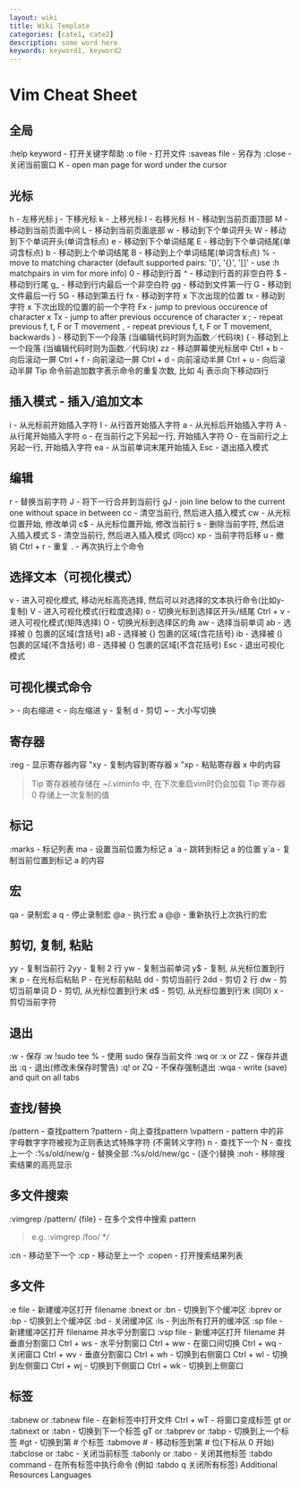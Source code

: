 ```yaml
---
layout: wiki
title: Wiki Template
categories: [cate1, cate2]
description: some word here
keywords: keyword1, keyword2
---
```


# Vim Cheat Sheet

## 全局
:help keyword - 打开关键字帮助
:o file - 打开文件
:saveas file - 另存为
:close - 关闭当前窗口
K - open man page for word under the cursor

## 光标
h - 左移光标
j - 下移光标
k - 上移光标
l - 右移光标
H - 移动到当前页面顶部
M - 移动到当前页面中间
L - 移动到当前页面底部
w - 移动到下个单词开头
W - 移动到下个单词开头(单词含标点)
e - 移动到下个单词结尾
E - 移动到下个单词结尾(单词含标点)
b - 移动到上个单词结尾
B - 移动到上个单词结尾(单词含标点)
% - move to matching character (default supported pairs: '()', '{}', '[]' - use :h matchpairs in vim for more info)
0 - 移动到行首
^ - 移动到行首的非空白符
$ - 移动到行尾
g_ - 移动到行内最后一个非空白符
gg - 移动到文件第一行
G - 移动到文件最后一行
5G - 移动到第五行
fx - 移动到字符 x 下次出现的位置
tx - 移动到字符 x 下次出现的位置的前一个字符
Fx - jump to previous occurence of character x
Tx - jump to after previous occurence of character x
; - repeat previous f, t, F or T movement
, - repeat previous f, t, F or T movement, backwards
} - 移动到下一个段落 (当编辑代码时则为函数／代码块)
{ - 移动到上一个段落 (当编辑代码时则为函数／代码块)
zz - 移动屏幕使光标居中
Ctrl + b - 向后滚动一屏
Ctrl + f - 向前滚动一屏
Ctrl + d - 向前滚动半屏
Ctrl + u - 向后滚动半屏
Tip 命令前追加数字表示命令的重复次数, 比如 4j 表示向下移动四行

## 插入模式 - 插入/追加文本
i - 从光标前开始插入字符
I - 从行首开始插入字符
a - 从光标后开始插入字符
A - 从行尾开始插入字符
o - 在当前行之下另起一行, 开始插入字符
O - 在当前行之上另起一行, 开始插入字符
ea - 从当前单词末尾开始插入
Esc - 退出插入模式

## 编辑
r - 替换当前字符
J - 将下一行合并到当前行
gJ - join line below to the current one without space in between
cc - 清空当前行, 然后进入插入模式
cw - 从光标位置开始, 修改单词
c$ - 从光标位置开始, 修改当前行
s - 删除当前字符, 然后进入插入模式
S - 清空当前行, 然后进入插入模式 (同cc)
xp - 当前字符后移
u - 撤销
Ctrl + r - 重复
. - 再次执行上个命令

## 选择文本（可视化模式）
v - 进入可视化模式, 移动光标高亮选择, 然后可以对选择的文本执行命令(比如y-复制)
V - 进入可视化模式(行粒度选择)
o - 切换光标到选择区开头/结尾
Ctrl + v - 进入可视化模式(矩阵选择)
O - 切换光标到选择区的角
aw - 选择当前单词
ab - 选择被 () 包裹的区域(含括号)
aB - 选择被 {} 包裹的区域(含花括号)
ib - 选择被 () 包裹的区域(不含括号)
iB - 选择被 {} 包裹的区域(不含花括号)
Esc - 退出可视化模式

## 可视化模式命令
\> - 向右缩进
\< - 向左缩进
y - 复制
d - 剪切
~ - 大小写切换

## 寄存器
:reg - 显示寄存器内容
"xy - 复制内容到寄存器 x
"xp - 粘贴寄存器 x 中的内容
> Tip 寄存器被存储在 ~/.viminfo 中, 在下次重启vim时仍会加载
> Tip 寄存器 0 存储上一次复制的值

## 标记
:marks - 标记列表
ma - 设置当前位置为标记 a
\`a - 跳转到标记 a 的位置
y\`a - 复制当前位置到标记 a 的内容

## 宏
qa - 录制宏 a
q - 停止录制宏
\@a - 执行宏 a
@@ - 重新执行上次执行的宏

## 剪切, 复制, 粘贴
yy - 复制当前行
2yy - 复制 2 行
yw - 复制当前单词
y$ - 复制, 从光标位置到行末
p - 在光标后粘贴
P - 在光标前粘贴
dd - 剪切当前行
2dd - 剪切 2 行
dw - 剪切当前单词
D - 剪切, 从光标位置到行末
d$ - 剪切, 从光标位置到行末 (同D)
x - 剪切当前字符

## 退出
:w - 保存
:w !sudo tee % - 使用 sudo 保存当前文件
:wq or :x or ZZ - 保存并退出
:q - 退出(修改未保存时警告)
:q! or ZQ - 不保存强制退出
:wqa - write (save) and quit on all tabs

## 查找/替换
/pattern - 查找pattern
?pattern - 向上查找pattern
\vpattern - pattern 中的非字母数字字符被视为正则表达式特殊字符 (不需转义字符)
n - 查找下一个
N - 查找上一个
:%s/old/new/g - 替换全部
:%s/old/new/gc - (逐个)替换
:noh - 移除搜索结果的高亮显示

## 多文件搜索
:vimgrep /pattern/ {file} - 在多个文件中搜索 pattern
> e.g. :vimgrep /foo/ \**/*

:cn - 移动至下一个
:cp - 移动至上一个
:copen - 打开搜索结果列表

## 多文件
:e file - 新建缓冲区打开 filename
:bnext or :bn - 切换到下个缓冲区
:bprev or :bp - 切换到上个缓冲区
:bd - 关闭缓冲区
:ls - 列出所有打开的缓冲区
:sp file - 新建缓冲区打开 filename 并水平分割窗口
:vsp file - 新缓冲区打开 filename 并垂直分割窗口
Ctrl + ws - 水平分割窗口
Ctrl + ww - 在窗口间切换
Ctrl + wq - 关闭窗口
Ctrl + wv - 垂直分割窗口
Ctrl + wh - 切换到右侧窗口
Ctrl + wl - 切换到左侧窗口
Ctrl + wj - 切换到下侧窗口
Ctrl + wk - 切换到上侧窗口

## 标签
:tabnew or :tabnew file - 在新标签中打开文件
Ctrl + wT - 将窗口变成标签
gt or :tabnext or :tabn - 切换到下一个标签
gT or :tabprev or :tabp - 切换到上一个标签
\#gt - 切换到第 # 个标签
:tabmove # - 移动标签到第 # 位(下标从 0 开始)
:tabclose or :tabc - 关闭当前标签
:tabonly or :tabo - 关闭其他标签
:tabdo command - 在所有标签中执行命令 (例如 :tabdo q 关闭所有标签)
Additional Resources
Languages
